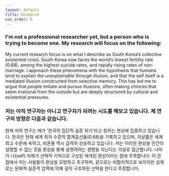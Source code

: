 ```yaml
---
layout: default
title: Research
nav_order: 8
---
```

### I'm not a professional researcher yet, but a person who is trying to become one. My research will focus on the following:  

My current research focus is on what I describe as South Korea’s *collective existential crisis*. South Korea now faces the world’s lowest fertility rate (0.68), among the highest suicide rates, and rapidly rising rates of non-marriage. I approach these phenomena with the hypothesis that *humans tend to explain the unexplainable through illusion*, and that the self itself is a mediated illusion constructed from selective memory. This has led me to argue that people imitate and pursue illusions, often making choices that seem irrational from the outside but are deeply structured by cultural and existential pressures.  

### 저는 아직 연구자는 아니고 연구자가 되려는 시도를 해보고 있습니다. 제 연구의 방향은 다음과 같습니다.  

현재 저의 연구는 제가 '한국의 집단적 실존 위기'라고 칭하는 현상에 집중하고 있습니다. 한국은 현재 세계 최저 수준의 합계출산율(0.68)을 기록하고 있으며, 자살률은 세계 최고 수준에 속하고, 비혼율 역시 급격히 상승하고 있습니다. 저는 이러한 현상을 인간이 설명할 수 없는 것을 환상을 통해 설명하려는 경향을 지닌다는 가설로 접근합니다. 나아가 나(self) 자체가 선택적 기억으로 구성된 매개된 환상이라는 점에 주목합니다. 이 관점에서 저는 사람들이 환상을 모방하고 추구하며, 겉으로는 비합리적으로 보이지만 실제로는 문화적·실존적 압력에 의해 깊이 구조화된 선택을 한다고 주장합니다.